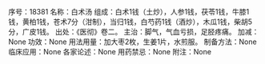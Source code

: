 序号：18381
名称：白术汤
组成：白术1钱（土炒），人参1钱，茯苓1钱，牛膝1钱，黄柏1钱，苍术7分（泔制），当归1钱，白芍药1钱（酒炒），木瓜1钱，柴胡5分，广皮1钱。
出处：《医彻》卷二。
主治：脚气，气血亏损，足胫疼痛。
加减：None
功效：None
用法用量：加大枣2枚，生姜1片，水煎服。
制备方法：None
临床应用：None
各家论述：None
用药禁忌：None
附注：None
